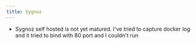 ```yaml
---
title: Sygnoz
---
```


- Sygnoz self hosted is not yet matured. I've tried to capture docker log and it tried to bind with 80 port and I couldn't run 